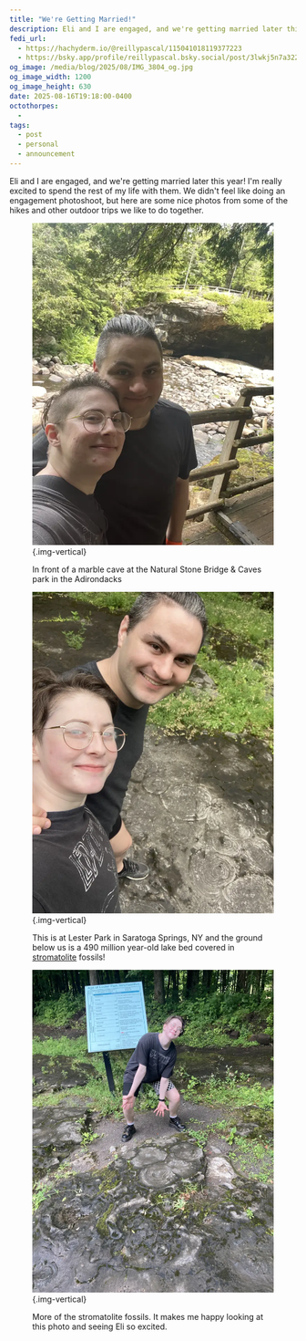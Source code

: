 ```yaml
---
title: "We're Getting Married!"
description: Eli and I are engaged, and we're getting married later this year!
fedi_url:
  - https://hachyderm.io/@reillypascal/115041018119377223
  - https://bsky.app/profile/reillypascal.bsky.social/post/3lwkj5n7a322t
og_image: /media/blog/2025/08/IMG_3804_og.jpg
og_image_width: 1200
og_image_height: 630
date: 2025-08-16T19:18:00-0400
octothorpes:
  - 
tags:
  - post
  - personal
  - announcement
---
```


<link rel="stylesheet" type="text/css" href="/styles/notes-photos.css">

Eli and I are engaged, and we're getting married later this year! I'm really excited to spend the rest of my life with them. We didn't feel like doing an engagement photoshoot, but here are some nice photos from some of the hikes and other outdoor trips we like to do together.

<figure>

![My partner and me, with a walkway handrail and a marble cave entrance visible in the background](/media/blog/2025/07/eli-bday/IMG_2509.webp){.img-vertical}

<figcaption>In front of a marble cave at the Natural Stone Bridge & Caves park in the Adirondacks</figcaption>
</figure>

<figure>

![Me and my partner smiling at the camera, with stromatolite fossils visible below us on the ground.](/media/blog/2025/08/IMG_3820.webp){.img-vertical}

<figcaption>This is at Lester Park in Saratoga Springs, NY and the ground below us is a 490 million year-old lake bed covered in <a href="https://en.wikipedia.org/wiki/Stromatolite">stromatolite</a> fossils!</figcaption>
</figure>

<figure>

![My partner gesturing down at some stromatolite fossils and looking very excited.](/media/blog/2025/08/IMG_3804.webp){.img-vertical}

<figcaption>More of the stromatolite fossils. It makes me happy looking at this photo and seeing Eli so excited.</figcaption>
</figure>

